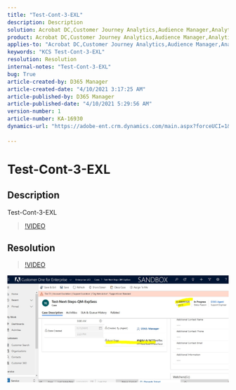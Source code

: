 ```yaml
---
title: "Test-Cont-3-EXL"
description: Description
solution: Acrobat DC,Customer Journey Analytics,Audience Manager,Analytics,Adobe Sign
product: Acrobat DC,Customer Journey Analytics,Audience Manager,Analytics,Adobe Sign
applies-to: "Acrobat DC,Customer Journey Analytics,Audience Manager,Analytics,Adobe Sign"
keywords: "KCS Test-Cont-3-EXL"
resolution: Resolution
internal-notes: "Test-Cont-3-EXL"
bug: True
article-created-by: D365 Manager
article-created-date: "4/10/2021 3:17:25 AM"
article-published-by: D365 Manager
article-published-date: "4/10/2021 5:29:56 AM"
version-number: 1
article-number: KA-16930
dynamics-url: "https://adobe-ent.crm.dynamics.com/main.aspx?forceUCI=1&pagetype=entityrecord&etn=knowledgearticle&id=30acd841-ab99-eb11-b1ac-002248093b2b"

---
```

# Test-Cont-3-EXL

## Description


Test-Cont-3-EXL


>[!VIDEO](https://video.tv.adobe.com/v/18696?quality=9&amp;learn=on)

 
















## Resolution





>[!VIDEO](https://video.tv.adobe.com/v/18696?quality=9&amp;learn=on)

 
![](assets/d01f4191-ab99-eb11-b1ac-002248093b2b.png)





